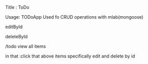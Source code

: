  Title : ToDo

Usage: TODoApp Used fo CRUD operations with mlab(mongoose)

editById

deleteById

/todo view all items

in that :click that above items specifically
 edit and delete by id
